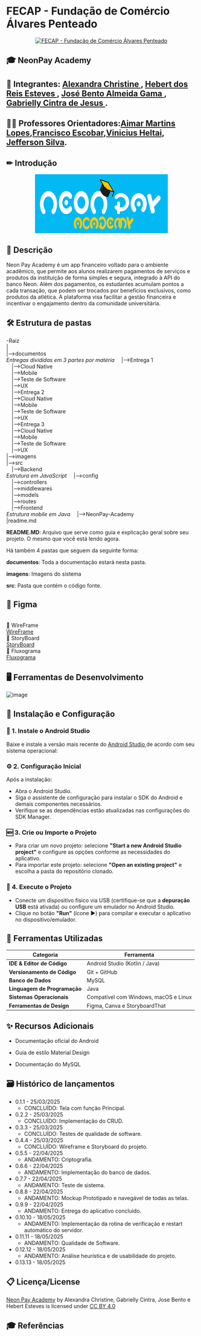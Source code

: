 # FECAP - Fundação de Comércio Álvares Penteado

<p align="center">
<a href= "https://www.fecap.br/"><img src="https://encrypted-tbn0.gstatic.com/images?q=tbn:ANd9GcRhZPrRa89Kma0ZZogxm0pi-tCn_TLKeHGVxywp-LXAFGR3B1DPouAJYHgKZGV0XTEf4AE&usqp=CAU" alt="FECAP - Fundação de Comércio Álvares Penteado" border="0"></a>
</p>


## 🎓 NeonPay Academy

## 👥 Integrantes: <a href="https://www.linkedin.com/in/alexandra-christine-silva-590092257">Alexandra Christine </a>, <a href="https://linkedin.com/in/hebert-/">Hebert dos Reis Esteves	</a>, <a href="https://www.linkedin.com/in/jos%C3%A9-almeida-80063a256/">José Bento Almeida Gama </a>, <a href="https://www.linkedin.com/in/gabrielly-cintra/">Gabrielly Cintra de Jesus	</a>.


## 👨‍🏫 Professores Orientadores:<a href="https://www.linkedin.com/in/aimarlopes/">Aimar Martins Lopes</a>,<a href="https://www.linkedin.com/in/francisco-escobar/">Francisco Escobar</a>,<a href="https://www.linkedin.com/in/vheltai/">Vinicius Heltai</a>, <a href="https://www.linkedin.com/in/jefferson-o-silva/">Jefferson Silva</a>.

## ✏ Introdução



<div>
  <div align="center">
  <img src="https://github.com/2025-1-NADS3/Projeto1/blob/main/imagens/Logo.png" alt="ODS" border="0">
</div>
  
## 🔎 Descrição

Neon Pay Academy é um app financeiro voltado para o ambiente acadêmico, que permite aos alunos realizarem pagamentos de serviços e produtos da instituição de forma simples e segura, integrado à API do banco Neon. Além dos pagamentos, os estudantes acumulam pontos a cada transação, que podem ser trocados por benefícios exclusivos, como produtos da atlética. A plataforma visa facilitar a gestão financeira e incentivar o engajamento dentro da comunidade universitária.



## 🛠 Estrutura de pastas

-Raiz<br>
|<br>
|-->documentos<br> *Entregas divididas em 3 partes por matéria*
  &emsp;|-->Entrega 1<br>
          &emsp;|-->Cloud Native<br>
          &emsp;|-->Mobile<br>
          &emsp;|-->Teste de Software<br>
          &emsp;|-->UX<br>
  &emsp;|-->Entrega 2<br>
          &emsp;|-->Cloud Native<br>
          &emsp;|-->Mobile<br>
          &emsp;|-->Teste de Software<br>
          &emsp;|-->UX<br>
  &emsp;|-->Entrega 3<br>
          &emsp;|-->Cloud Native<br>
          &emsp;|-->Mobile<br>
          &emsp;|-->Teste de Software<br>
          &emsp;|-->UX<br>
|-->imagens<br>
|-->src<br>
  &emsp;|-->Backend<br> *Estrutura em JavaScript*
          &emsp;|-->config<br>
          &emsp;|-->controllers<br>
          &emsp;|-->middlewares<br>
          &emsp;|-->models<br>
          &emsp;|-->routes<br>
&emsp;|-->Frontend<br> *Estrutura mobile em Java*
         &emsp;|-->NeonPay-Academy<br>
|readme.md<br>

<b>README.MD</b>: Arquivo que serve como guia e explicação geral sobre seu projeto. O mesmo que você está lendo agora.

Há também 4 pastas que seguem da seguinte forma:

<b>documentos</b>: Toda a documentação estará nesta pasta.

<b>imagens</b>: Imagens do sistema

<b>src</b>: Pasta que contém o código fonte.


## 📖 Figma
<br>🎨 WireFrame </br>
<a href="https://www.figma.com/design/fJi0BJh1UnpZ2pNsil4LDm/WireFrame--Grupo-1.?node-id=49-4&t=pewvPpg1QO1NQwo0-1">WireFrame </a>
<br>🎨 StoryBoard</br>
<a href="https://www.canva.com/design/DAGik0tm6I0/M8exD_9sd5LbMnnHM4bcGg/edit?utm_content=DAGik0tm6I0&utm_campaign=designshare&utm_medium=link2&utm_source=sharebutton">StoryBoard </a>
<br>🎨 Fluxograma</br>
<a href="https://miro.com/welcomeonboard/YTNNSFdlVmtRTVJjNlBrelMvSFQ2WXU1SkVHQjNNNnZoYkp4ZmxuUXR5VWsxRzdsUFdueDIxM0tOa1p4dHpJSDFxSXlsVHFjSEJsdk1KYnNJQ01zTFBOR0s2YnNxSklQT2k4Y1dVZ1krTXdIYmw5RnFidTUxbFZFV3BqUmRJTkhQdGo1ZEV3bUdPQWRZUHQzSGl6V2NBPT0hdjE=?share_link_id=258966388391"> Fluxograma </a>

## 🖥️ Ferramentas de Desenvolvimento
![image](https://github.com/user-attachments/assets/03c49167-fc07-40c8-b167-7fcb7612f573)






## 🚀 Instalação e Configuração

### 📲 1. Instale o Android Studio

Baixe e instale a versão mais recente do <a href="https://developer.android.com/studio"> Android Studio </a>  de acordo com seu sistema operacional:


### ⚙️ 2. Configuração Inicial

Após a instalação:
- Abra o Android Studio.
- Siga o assistente de configuração para instalar o SDK do Android e demais componentes necessários.
- Verifique se as dependências estão atualizadas nas configurações do SDK Manager.

### 🆕 3. Crie ou Importe o Projeto

- Para criar um novo projeto: selecione **"Start a new Android Studio project"** e configure as opções conforme as necessidades do aplicativo.
- Para importar este projeto: selecione **"Open an existing project"** e escolha a pasta do repositório clonado.

### 🏃 4. Execute o Projeto

- Conecte um dispositivo físico via USB (certifique-se que a **depuração USB** está ativada) ou configure um emulador no Android Studio.
- Clique no botão **"Run"** (ícone ▶) para compilar e executar o aplicativo no dispositivo/emulador.

## 🔧 Ferramentas Utilizadas

| Categoria                    | Ferramenta                                        |
|------------------------------|---------------------------------------------------|
| **IDE & Editor de Código**    | Android Studio (Kotlin / Java)                   |
| **Versionamento de Código**   | Git + GitHub                                     |
| **Banco de Dados**          | MySQL                                             |
| **Linguagem de Programação**  | Java                                             |
| **Sistemas Operacionais**     | Compatível com Windows, macOS e Linux            |
| **Ferramentas de Design**     | Figma, Canva e StoryboardThat                    |

## ✨ Recursos Adicionais

- Documentação oficial do Android

- Guia de estilo Material Design

- Documentação do MySQL 
## 🗃 Histórico de lançamentos
* 0.1.1 - 25/03/2025
   * CONCLUÍDO: Tela com função Principal.
* 0.2.2 - 25/03/2025
   * CONCLUÍDO: Implementação do CRUD.
* 0.3.3 - 25/03/2025
   * CONCLUÍDO: Testes de qualidade de software.
* 0.4.4 - 25/03/2025
   * CONCLUÍDO:  Wireframe e Storyboard do projeto.
* 0.5.5 - 22/04/2025
   * ANDAMENTO: Criptografia.
* 0.6.6 -  22/04/2025
   * ANDAMENTO: Implementação do banco de dados.
* 0.7.7 -  22/04/2025
   * ANDAMENTO: Teste de sistema.
* 0.8.8 -  22/04/2025
   * ANDAMENTO: Mockup Prototipado e navegável de todas as telas.
* 0.9.9 -  22/04/2025
   * ANDAMENTO: Entrega do aplicativo concluido.
* 0.10.10 -  18/05/2025
   * ANDAMENTO: Implementação da rotina de verificação e restart automático do servidor.
* 0.11.11 -  18/05/2025
     * ANDAMENTO: Qualidade de Software.
* 0.12.12 -  18/05/2025
    * ANDAMENTO: Análise heurística e de usabilidade do projeto.
* 0.13.13 -  18/05/2025

 

## 📋 Licença/License
<p xmlns:cc="http://creativecommons.org/ns#" xmlns:dct="http://purl.org/dc/terms/"><a property="dct:title" rel="cc:attributionURL" href="https://github.com/2025-1-NADS3/Projeto1">Neon Pay Academy</a> by <span property="cc:attributionName">Alexandra Christine, Gabrielly Cintra, Jose Bento e Hebert Esteves</span> is licensed under <a href="https://creativecommons.org/licenses/by/4.0/?ref=chooser-v1" target="_blank" rel="license noopener noreferrer" style="display:inline-block;">CC BY 4.0<img style="height:22px!important;margin-left:3px;vertical-align:text-bottom;" src="https://mirrors.creativecommons.org/presskit/icons/cc.svg?ref=chooser-v1" alt=""><img style="height:22px!important;margin-left:3px;vertical-align:text-bottom;" src="https://mirrors.creativecommons.org/presskit/icons/by.svg?ref=chooser-v1" alt=""></a></p>


## 🎓 Referências


